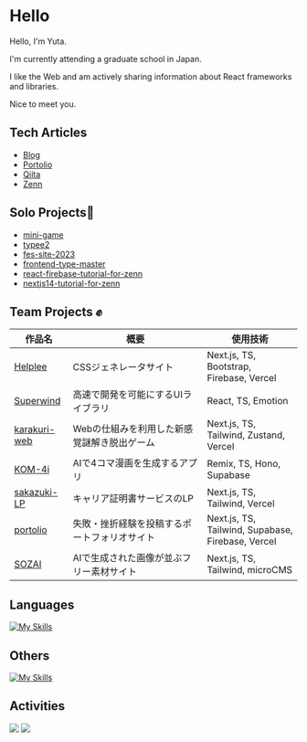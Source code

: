 # Hello

Hello, I'm Yuta. 

I'm currently attending a graduate school in Japan.

I like the Web and am actively sharing information about React frameworks and libraries. 

Nice to meet you.

## Tech Articles
- [Blog](https://noticenoting.netlify.app/)
- [Portolio](https://zasetu-portolio.vercel.app/4bSP93RYe3TliwafjGeMAk8JoS22)
- [Qiita](https://qiita.com/y_ta)
- [Zenn](https://zenn.dev/y_ta)

## Solo Projects🧍
- [mini-game](https://openprocessing.org/user/389092?view=activity&o=6#topPanel)
- [typee2](https://github.com/balckowl/typee2)
- [fes-site-2023](https://github.com/balckowl/fes-site-2023)
- [frontend-type-master](https://github.com/balckowl/frontend-type-master)
- [react-firebase-tutorial-for-zenn](https://github.com/balckowl/react-firebase-tutorial-for-zenn)
- [nextjs14-tutorial-for-zenn](https://github.com/balckowl/nextjs14-tutorial-for-zenn)

## Team Projects ✊

| 作品名 | 概要 | 使用技術 |
| ------ | ---- | -------- |
|    [Helplee](https://github.com/balckowl/helplee2)    |  CSSジェネレータサイト  | Next.js, TS, Bootstrap, Firebase, Vercel |
|    [Superwind](https://github.com/balckowl/superwindui)   |   高速で開発を可能にするUIライブラリ   | React, TS, Emotion |
|    [karakuri-web](https://github.com/balckowl/karakuri-web)  |   Webの仕組みを利用した新感覚謎解き脱出ゲーム  |  Next.js, TS, Tailwind, Zustand, Vercel |
|    [KOM-4i](https://github.com/balckowl/KOMA-AI)             |   AIで4コマ漫画を生成するアプリ              | Remix, TS, Hono, Supabase |
|    [sakazuki-LP](https://github.com/balckowl/sakazuki)       |   キャリア証明書サービスのLP                | Next.js, TS, Tailwind, Vercel |
|    [portolio](https://github.com/balckowl/portolio)          |   失敗・挫折経験を投稿するポートフォリオサイト   | Next.js, TS, Tailwind, Supabase, Firebase, Vercel |
|    [SOZAI](https://github.com/balckowl/sozai-netlify)        |   AIで生成された画像が並ぶフリー素材サイト　　　　　　　　| Next.js, TS, Tailwind, microCMS |

## Languages
[![My Skills](https://skillicons.dev/icons?i=javascript,typescript,go,php,python,cs&perline=8)](https://skillicons.dev)

## Others
[![My Skills](https://skillicons.dev/icons?i=bootstrap,tailwindcss,emotion,express,react,svelte,nextjs,p5js,supabase,firebase,mongodb,postman,vercel,graphql,apollo,unity&perline=8)](https://skillicons.dev)

## Activities
![](http://github-profile-summary-cards.vercel.app/api/cards/repos-per-language?username=balckowl&bg_color=00000000) ![](http://github-profile-summary-cards.vercel.app/api/cards/most-commit-language?username=balckowl&bg_color=00000000)
